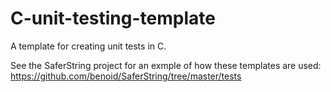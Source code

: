 # C-unit-testing-template
A template for creating unit tests in C.

See the SaferString project for an exmple of how these templates are used:
https://github.com/benoid/SaferString/tree/master/tests
